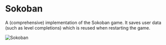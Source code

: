 # Sokoban
A (comprehensive) implementation of the Sokoban game. It saves user data (such as level completions) which is reused when restarting the game.

![Sokoban](sokoban_screenshot.png)

